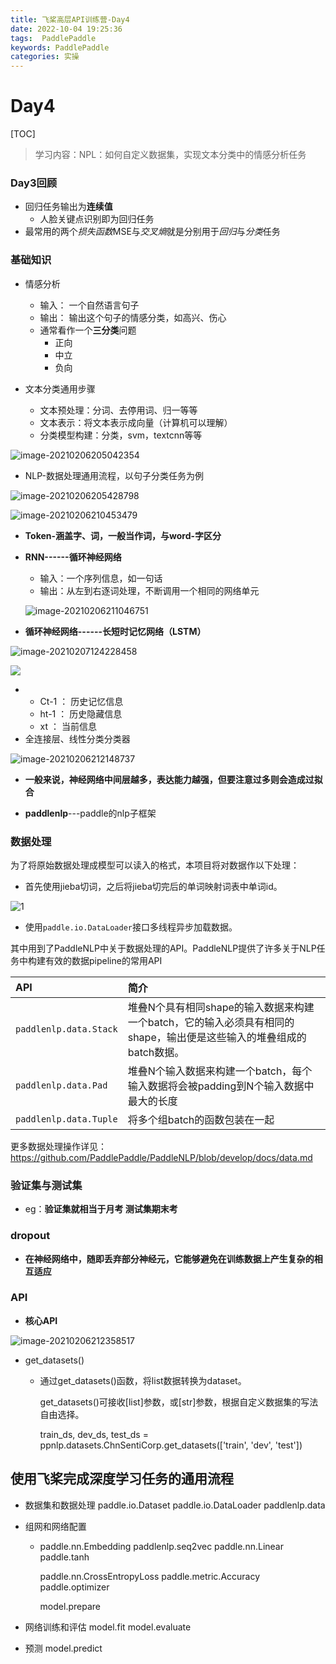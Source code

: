 ```yaml
---
title: 飞桨高层API训练营-Day4
date: 2022-10-04 19:25:36
tags:  PaddlePaddle
keywords: PaddlePaddle
categories: 实操
---
```




# Day4

[TOC]

> 学习内容：NPL：如何自定义数据集，实现文本分类中的情感分析任务

### Day3回顾

* 回归任务输出为**连续值**
  * 人脸关键点识别即为回归任务
* 最常用的两个*损失函数*MSE与*交叉熵*就是分别用于*回归*与*分类*任务



### 基础知识

* 情感分析
  * 输入： 一个自然语言句子
  * 输出： 输出这个句子的情感分类，如高兴、伤心
  * 通常看作一个**三分类**问题
    * 正向
    * 中立
    * 负向

* 文本分类通用步骤
  * 文本预处理：分词、去停用词、归一等等
  * 文本表示：将文本表示成向量（计算机可以理解）
  * 分类模型构建：分类，svm，textcnn等等

![image-20210206205042354](https://lalalademaxiya01.oss-cn-beijing.aliyuncs.com/img/20210206205042.png)

* NLP-数据处理通用流程，以句子分类任务为例

![image-20210206205428798](https://lalalademaxiya01.oss-cn-beijing.aliyuncs.com/img/20210206205429.png)

![image-20210206210453479](https://lalalademaxiya01.oss-cn-beijing.aliyuncs.com/img/20210206210453.png)

* **Token-涵盖字、词，一般当作词，与word-字区分**

* **RNN------循环神经网络**

  * 输入：一个序列信息，如一句话
  * 输出：从左到右逐词处理，不断调用一个相同的网络单元

  ![image-20210206211046751](https://lalalademaxiya01.oss-cn-beijing.aliyuncs.com/img/20210206211046.png)



* **循环神经网络------长短时记忆网络（LSTM）**

![image-20210207124228458](https://lalalademaxiya01.oss-cn-beijing.aliyuncs.com/img/20210207124228.png)

![](https://lalalademaxiya01.oss-cn-beijing.aliyuncs.com/img/20210206211546.png)

* * Ct-1 ： 历史记忆信息
  * ht-1 ： 历史隐藏信息
  * xt ： 当前信息
* 全连接层、线性分类分类器

![image-20210206212148737](https://lalalademaxiya01.oss-cn-beijing.aliyuncs.com/img/20210206212148.png)

* **一般来说，神经网络中间层越多，表达能力越强，但要注意过多则会造成过拟合**

* **paddlenlp**---paddle的nlp子框架

 

### 数据处理

为了将原始数据处理成模型可以读入的格式，本项目将对数据作以下处理：

- 首先使用jieba切词，之后将jieba切完后的单词映射词表中单词id。

![1](https://lalalademaxiya01.oss-cn-beijing.aliyuncs.com/img/20210206214353.png)

- 使用`paddle.io.DataLoader`接口多线程异步加载数据。

其中用到了PaddleNLP中关于数据处理的API。PaddleNLP提供了许多关于NLP任务中构建有效的数据pipeline的常用API

| API                    | 简介                                                         |
| :--------------------- | :----------------------------------------------------------- |
| `paddlenlp.data.Stack` | 堆叠N个具有相同shape的输入数据来构建一个batch，它的输入必须具有相同的shape，输出便是这些输入的堆叠组成的batch数据。 |
| `paddlenlp.data.Pad`   | 堆叠N个输入数据来构建一个batch，每个输入数据将会被padding到N个输入数据中最大的长度 |
| `paddlenlp.data.Tuple` | 将多个组batch的函数包装在一起                                |

更多数据处理操作详见： https://github.com/PaddlePaddle/PaddleNLP/blob/develop/docs/data.md



### 验证集与测试集

* eg：**验证集就相当于月考 测试集期末考**



### dropout

* **在神经网络中，随即丢弃部分神经元，它能够避免在训练数据上产生复杂的相互适应**



### API

* **核心API**

![image-20210206212358517](https://lalalademaxiya01.oss-cn-beijing.aliyuncs.com/img/20210206212358.png)

* get_datasets()

  * 通过get_datasets()函数，将list数据转换为dataset。

    get_datasets()可接收[list]参数，或[str]参数，根据自定义数据集的写法自由选择。

    train_ds, dev_ds, test_ds = ppnlp.datasets.ChnSentiCorp.get_datasets(['train', 'dev', 'test'])



## 使用飞桨完成深度学习任务的通用流程

- 数据集和数据处理
  paddle.io.Dataset
  paddle.io.DataLoader
  paddlenlp.data

- 组网和网络配置

  * paddle.nn.Embedding
    paddlenlp.seq2vec paddle.nn.Linear
    paddle.tanh

    paddle.nn.CrossEntropyLoss
    paddle.metric.Accuracy
    paddle.optimizer

    model.prepare



- 网络训练和评估
  model.fit
  model.evaluate
- 预测 model.predict